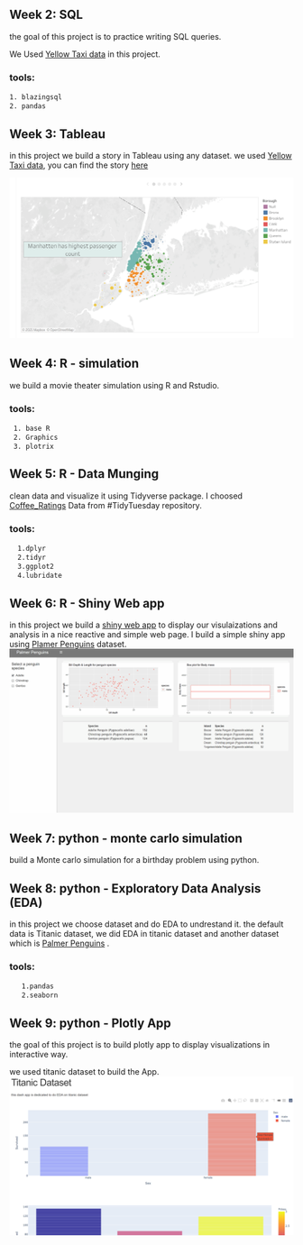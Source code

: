 

## Week 2: SQL 
  the goal of this project is to practice writing SQL queries.
  
  We Used [Yellow Taxi data](https://www1.nyc.gov/site/tlc/about/tlc-trip-record-data.page) in this project.
  ### tools:
    1. blazingsql
    2. pandas
  


## Week 3: Tableau
   in this project we build a story in Tableau using any dataset.
   we used [Yellow Taxi data](https://www1.nyc.gov/site/tlc/about/tlc-trip-record-data.page), you can find the story [here](https://public.tableau.com/profile/mashael.al.saeed#!/vizhome/Taxi_Weekend_Project/Story1)   
   
   
   ![image](https://github.com/Mashael0x/Data-Science-Bootcamp/blob/main/Screenshot%20(1042).png)
    
    

## Week 4: R - simulation
   we build a movie theater simulation using R and Rstudio.
   ### tools:
     1. base R
     2. Graphics
     3. plotrix

## Week 5: R - Data Munging
   clean data and visualize it using Tidyverse package.
   I choosed [Coffee_Ratings](https://github.com/rfordatascience/tidytuesday) Data from #TidyTuesday repository.
   ### tools:
      1.dplyr
      2.tidyr
      3.ggplot2
      4.lubridate
## Week 6: R - Shiny Web app
  in this project we build a [shiny web app](https://shiny.rstudio.com/) to display our visulaizations and analysis in a nice reactive and simple web page. 
  I build a simple shiny app using [Plamer Penguins](https://github.com/rfordatascience/tidytuesday/tree/master/data/2020/2020-07-28) dataset.
  ![](https://github.com/Mashael0x/Data-Science-Bootcamp/blob/main/PneguinsShinyApp.gif)

## Week 7: python - monte carlo simulation
   build a Monte carlo simulation for a birthday problem using python.

## Week 8: python - Exploratory Data Analysis (EDA)
   in this project we choose dataset and do EDA to undrestand it.
   the default data is Titanic dataset, we did EDA in titanic dataset and another dataset which is [Palmer Penguins](https://github.com/rfordatascience/tidytuesday/tree/master/data/2020/2020-07-28) .
   ### tools:
       1.pandas
       2.seaborn
## Week 9: python - Plotly App
  the goal of this project is to build plotly app to display visualizations in interactive way.
  
  we used titanic dataset to build the App.
   ![image](https://github.com/Mashael0x/Data-Science-Bootcamp/blob/main/Screenshot%20(1071).png)
